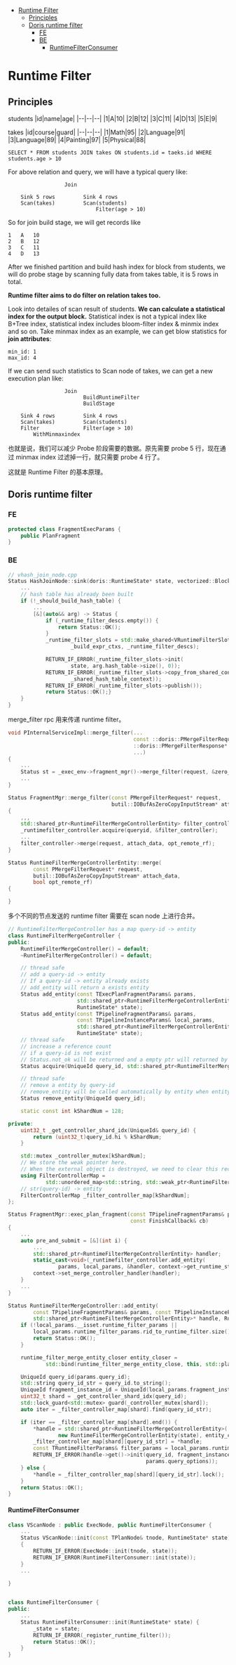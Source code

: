 
<!-- @import "[TOC]" {cmd="toc" depthFrom=1 depthTo=6 orderedList=false} -->

<!-- code_chunk_output -->

- [Runtime Filter](#runtime-filter)
  - [Principles](#principles)
  - [Doris runtime filter](#doris-runtime-filter)
    - [FE](#fe)
    - [BE](#be)
      - [RuntimeFilterConsumer](#runtimefilterconsumer)

<!-- /code_chunk_output -->


# Runtime Filter
## Principles
students
|id|name|age|
|--|--|--|
|1|A|10|
|2|B|12|
|3|C|11|
|4|D|13|
|5|E|9|

takes
|id|course|guard|
|--|--|--|
|1|Math|95|
|2|Language|91|
|3|Language|89|
|4|Painting|97|
|5|Physical|88|

`SELECT * FROM students JOIN takes ON students.id = taeks.id WHERE students.age > 10`

For above relation and query, we will have a typical query like:
```text
                  Join

    Sink 5 rows         Sink 4 rows
    Scan(takes)         Scan(students)
                            Filter(age > 10)
```
So for join build stage, we will get records like
```text
1   A   10
2   B   12
3   C   11
4   D   13
```
After we finished partition and build hash index for block from students, we will do probe stage by scanning fully data from takes table, it is 5 rows in total.

**Runtime filter aims to do filter on relation takes too.**

Look into detailes of scan result of students. **We can calculate a statistical index for the output block.** Statistical index is not a typical index like B+Tree index, statistical index includes bloom-filter index & minmix index and so on. Take minmax index as an example, we can get blow statistics for **join attributes**:
```text
min_id: 1
max_id: 4
```
If we can send such statistics to Scan node of takes, we can get a new execution plan like:
```text
                  Join
                        BuildRuntimeFilter
                        BuildStage

    Sink 4 rows         Sink 4 rows
    Scan(takes)         Scan(students)
    Filter              Filter(age > 10)
        WithMinmaxindex  
```
也就是说，我们可以减少 Probe 阶段需要的数据。原先需要 probe 5 行，现在通过 minmax index 过滤掉一行，就只需要 probe 4 行了。

这就是 Runtime Filter 的基本原理。

## Doris runtime filter
### FE
```java
protected class FragmentExecParams {
    public PlanFragment
}
```



### BE
```cpp
// vhash_join_node.cpp
Status HashJoinNode::sink(doris::RuntimeState* state, vectorized::Block* in_block, bool eos) {
    ...
    // hash table has already been built
    if (!_should_build_hash_table) {
        ...
        [&](auto&& arg) -> Status {
            if (_runtime_filter_descs.empty()) {
                return Status::OK();
            }
            _runtime_filter_slots = std::make_shared<VRuntimeFilterSlots>(
                    _build_expr_ctxs, _runtime_filter_descs);

            RETURN_IF_ERROR(_runtime_filter_slots->init(
                    state, arg.hash_table->size(), 0));
            RETURN_IF_ERROR(_runtime_filter_slots->copy_from_shared_context(
                    _shared_hash_table_context));
            RETURN_IF_ERROR(_runtime_filter_slots->publish());
            return Status::OK();}
    }
}
```

merge_filter rpc 用来传递 runtime filter。
```cpp
void PInternalServiceImpl::merge_filter(...
                                        const ::doris::PMergeFilterRequest* request,
                                        ::doris::PMergeFilterResponse* response
                                        ...)
{
    ...
    Status st = _exec_env->fragment_mgr()->merge_filter(request, &zero_copy_input_stream);
    ...
}

Status FragmentMgr::merge_filter(const PMergeFilterRequest* request,
                                 butil::IOBufAsZeroCopyInputStream* attach_data)
{
    ,,,
    std::shared_ptr<RuntimeFilterMergeControllerEntity> filter_controller;
    _runtimefilter_controller.acquire(queryid, &filter_controller);
    ...
    filter_controller->merge(request, attach_data, opt_remote_rf);
}

Status RuntimeFilterMergeControllerEntity::merge(
        const PMergeFilterRequest* request,
        butil::IOBufAsZeroCopyInputStream* attach_data,
        bool opt_remote_rf)
{

}
```
多个不同的节点发送的 runtime filter 需要在 scan node 上进行合并。

```cpp
// RuntimeFilterMergeController has a map query-id -> entity
class RuntimeFilterMergeController {
public:
    RuntimeFilterMergeController() = default;
    ~RuntimeFilterMergeController() = default;

    // thread safe
    // add a query-id -> entity
    // If a query-id -> entity already exists
    // add_entity will return a exists entity
    Status add_entity(const TExecPlanFragmentParams& params,
                      std::shared_ptr<RuntimeFilterMergeControllerEntity>* handle,
                      RuntimeState* state);
    Status add_entity(const TPipelineFragmentParams& params,
                      const TPipelineInstanceParams& local_params,
                      std::shared_ptr<RuntimeFilterMergeControllerEntity>* handle,
                      RuntimeState* state);
    // thread safe
    // increase a reference count
    // if a query-id is not exist
    // Status.not_ok will be returned and a empty ptr will returned by *handle
    Status acquire(UniqueId query_id, std::shared_ptr<RuntimeFilterMergeControllerEntity>* handle);

    // thread safe
    // remove a entity by query-id
    // remove_entity will be called automatically by entity when entity is destroyed
    Status remove_entity(UniqueId query_id);

    static const int kShardNum = 128;

private:
    uint32_t _get_controller_shard_idx(UniqueId& query_id) {
        return (uint32_t)query_id.hi % kShardNum;
    }

    std::mutex _controller_mutex[kShardNum];
    // We store the weak pointer here.
    // When the external object is destroyed, we need to clear this record
    using FilterControllerMap =
            std::unordered_map<std::string, std::weak_ptr<RuntimeFilterMergeControllerEntity>>;
    // str(query-id) -> entity
    FilterControllerMap _filter_controller_map[kShardNum];
};

```
```cpp
Status FragmentMgr::exec_plan_fragment(const TPipelineFragmentParams& params,
                                       const FinishCallback& cb)
{
    ...
    auto pre_and_submit = [&](int i) {
        ...
        std::shared_ptr<RuntimeFilterMergeControllerEntity> handler;
        static_cast<void>(_runtimefilter_controller.add_entity(
                params, local_params, &handler, context->get_runtime_state(UniqueId())));
        context->set_merge_controller_handler(handler);
    }
    ...
}

Status RuntimeFilterMergeController::add_entity(
        const TPipelineFragmentParams& params, const TPipelineInstanceParams& local_params,
        std::shared_ptr<RuntimeFilterMergeControllerEntity>* handle, RuntimeState* state) {
    if (!local_params.__isset.runtime_filter_params ||
        local_params.runtime_filter_params.rid_to_runtime_filter.size() == 0) {
        return Status::OK();
    }

    runtime_filter_merge_entity_closer entity_closer =
            std::bind(runtime_filter_merge_entity_close, this, std::placeholders::_1);

    UniqueId query_id(params.query_id);
    std::string query_id_str = query_id.to_string();
    UniqueId fragment_instance_id = UniqueId(local_params.fragment_instance_id);
    uint32_t shard = _get_controller_shard_idx(query_id);
    std::lock_guard<std::mutex> guard(_controller_mutex[shard]);
    auto iter = _filter_controller_map[shard].find(query_id_str);

    if (iter == _filter_controller_map[shard].end()) {
        *handle = std::shared_ptr<RuntimeFilterMergeControllerEntity>(
                new RuntimeFilterMergeControllerEntity(state), entity_closer);
        _filter_controller_map[shard][query_id_str] = *handle;
        const TRuntimeFilterParams& filter_params = local_params.runtime_filter_params;
        RETURN_IF_ERROR(handle->get()->init(query_id, fragment_instance_id, filter_params,
                                            params.query_options));
    } else {
        *handle = _filter_controller_map[shard][query_id_str].lock();
    }
    return Status::OK();
}
```

#### RuntimeFilterConsumer
```cpp
class VScanNode : public ExecNode, public RuntimeFilterConsumer {
    ...
    Status VScanNode::init(const TPlanNode& tnode, RuntimeState* state)
    {
        RETURN_IF_ERROR(ExecNode::init(tnode, state));
        RETURN_IF_ERROR(RuntimeFilterConsumer::init(state));
    }
    ...
    
}


class RuntimeFilterConsumer {
public:
    ...
    Status RuntimeFilterConsumer::init(RuntimeState* state) {
        _state = state;
        RETURN_IF_ERROR(_register_runtime_filter());
        return Status::OK();
    }
}


```

